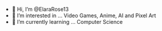 - 👋 Hi, I’m @ElaraRose13
- 👀 I’m interested in ... Video Games, Anime, AI and Pixel Art
- 🌱 I’m currently learning ... Computer Science

<!---
ElaraRose13/ElaraRose13 is a ✨ special ✨ repository because its `README.md` (this file) appears on your GitHub profile.
You can click the Preview link to take a look at your changes.
--->
